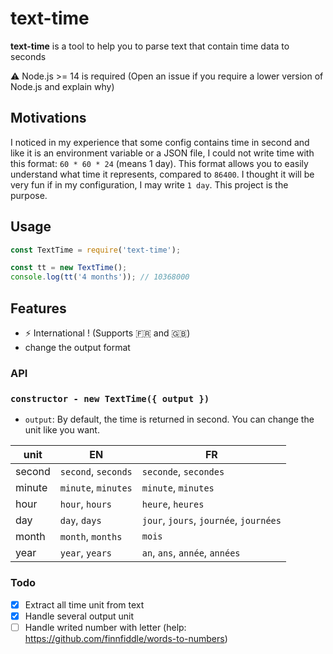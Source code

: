# text-time

**text-time** is a tool to help you to parse text that contain time data to seconds

:warning: Node.js >= 14 is required (Open an issue if you require a lower version of Node.js and explain why)

## Motivations

I noticed in my experience that some config contains time in second and like it is an environment variable or a JSON file, I could not write time with this format: `60 * 60 * 24` (means 1 day). This format allows you to easily understand what time it represents, compared to `86400`. I thought it will be very fun if in my configuration, I may write `1 day`. This project is the purpose.

## Usage

```js
const TextTime = require('text-time');

const tt = new TextTime();
console.log(tt('4 months')); // 10368000
```

## Features

- :zap: International ! (Supports :fr: and :uk:)
- change the output format

### API

### `constructor - new TextTime({ output })`

- `output`: By default, the time is returned in second. You can change the unit like you want.

| unit                     | EN                     | FR                                     |
| ------------------------ | ---------------------- | -------------------------------------- |
| second                   | `second`, `seconds`    | `seconde`, `secondes`                  |
| minute                   | `minute`, `minutes`    | `minute`, `minutes`                    |
| hour                     | `hour`, `hours`        | `heure`, `heures`                      |
| day                      | `day`, `days`          | `jour`, `jours`, `journée`, `journées` |
| month                    | `month`, `months`      | `mois`                                 |
| year                     | `year`, `years`        | `an`, `ans`, `année`, `années`         |

### Todo

- [x] Extract all time unit from text
- [x] Handle several output unit
- [ ] Handle writed number with letter (help: https://github.com/finnfiddle/words-to-numbers)
